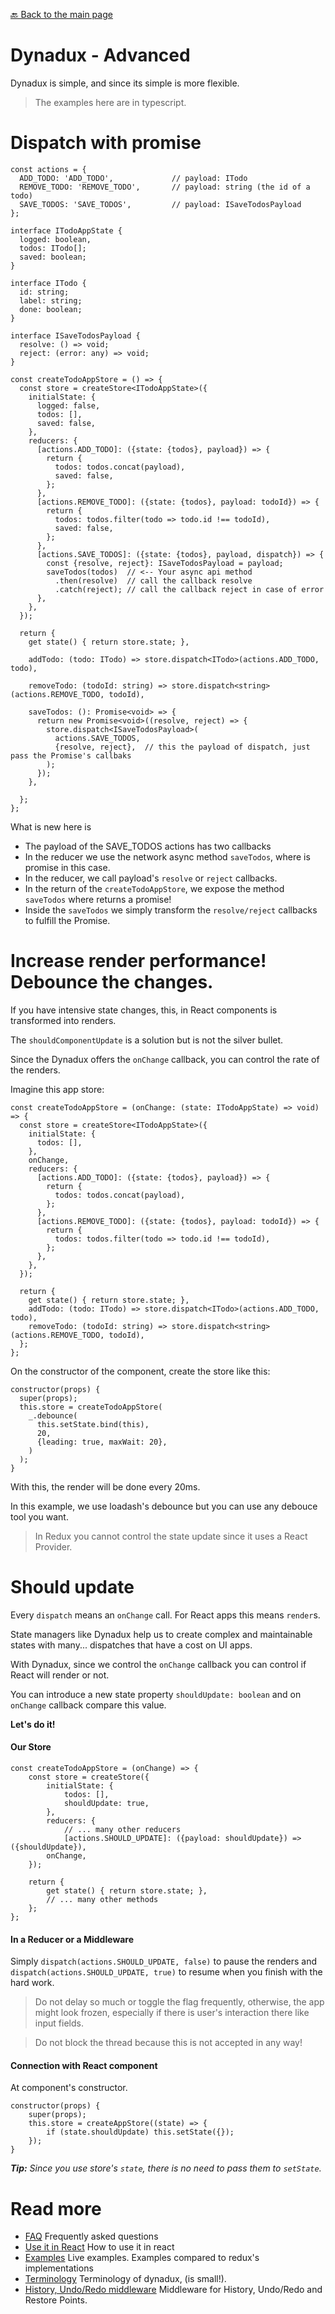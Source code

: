 [🔙 Back to the main page](../README.md)

# Dynadux - Advanced

Dynadux is simple, and since its simple is more flexible.

> The examples here are in typescript.

# Dispatch with promise

```
const actions = {
  ADD_TODO: 'ADD_TODO',             // payload: ITodo
  REMOVE_TODO: 'REMOVE_TODO',       // payload: string (the id of a todo)
  SAVE_TODOS: 'SAVE_TODOS',         // payload: ISaveTodosPayload
};

interface ITodoAppState {
  logged: boolean,
  todos: ITodo[];
  saved: boolean;
}

interface ITodo {
  id: string;
  label: string;
  done: boolean;
}

interface ISaveTodosPayload {
  resolve: () => void;
  reject: (error: any) => void;
}

const createTodoAppStore = () => {
  const store = createStore<ITodoAppState>({
    initialState: {
      logged: false,
      todos: [],
      saved: false,
    },
    reducers: {
      [actions.ADD_TODO]: ({state: {todos}, payload}) => {
        return {
          todos: todos.concat(payload),
          saved: false,
        };
      },
      [actions.REMOVE_TODO]: ({state: {todos}, payload: todoId}) => {
        return {
          todos: todos.filter(todo => todo.id !== todoId),
          saved: false,
        };
      },
      [actions.SAVE_TODOS]: ({state: {todos}, payload, dispatch}) => {
        const {resolve, reject}: ISaveTodosPayload = payload;
        saveTodos(todos)  // <-- Your async api method
          .then(resolve)  // call the callback resolve
          .catch(reject); // call the callback reject in case of error
      },
    },
  });

  return {
    get state() { return store.state; },
    
    addTodo: (todo: ITodo) => store.dispatch<ITodo>(actions.ADD_TODO, todo),
    
    removeTodo: (todoId: string) => store.dispatch<string>(actions.REMOVE_TODO, todoId),
    
    saveTodos: (): Promise<void> => {
      return new Promise<void>((resolve, reject) => {
        store.dispatch<ISaveTodosPayload>(
          actions.SAVE_TODOS,
          {resolve, reject},  // this the payload of dispatch, just pass the Promise's callbaks
        );
      });
    },
    
  };
};

```

What is new here is
- The payload of the SAVE_TODOS actions has two callbacks
- In the reducer we use the network async method `saveTodos`, where is promise in this case.
- In the reducer, we call payload's `resolve` or `reject` callbacks.
- In the return of the `createTodoAppStore`, we expose the method `saveTodos` where returns a promise!
- Inside the `saveTodos` we simply transform the `resolve/reject` callbacks to fulfill the Promise.

# Increase render performance! Debounce the changes.

If you have intensive state changes, this, in React components is transformed into renders.

The `shouldComponentUpdate` is a solution but is not the silver bullet.

Since the Dynadux offers the `onChange` callback, you can control the rate of the renders.

Imagine this app store:

```
const createTodoAppStore = (onChange: (state: ITodoAppState) => void) => {
  const store = createStore<ITodoAppState>({
    initialState: {
      todos: [],
    },
    onChange,
    reducers: {
      [actions.ADD_TODO]: ({state: {todos}, payload}) => {
        return {
          todos: todos.concat(payload),
        };
      },
      [actions.REMOVE_TODO]: ({state: {todos}, payload: todoId}) => {
        return {
          todos: todos.filter(todo => todo.id !== todoId),
        };
      },
    },
  });

  return {
    get state() { return store.state; },
    addTodo: (todo: ITodo) => store.dispatch<ITodo>(actions.ADD_TODO, todo),
    removeTodo: (todoId: string) => store.dispatch<string>(actions.REMOVE_TODO, todoId),
  };
};

```

On the constructor of the component, create the store like this:

```
constructor(props) {
  super(props);
  this.store = createTodoAppStore(
    _.debounce(
      this.setState.bind(this),
      20,
      {leading: true, maxWait: 20},
    )
  );
}
```

With this, the render will be done every 20ms.

In this example, we use loadash's debounce but you can use any debouce tool you want.

> In Redux you cannot control the state update since it uses a React Provider.

# Should update

Every `dispatch` means an `onChange` call. For React apps this means `render`s.

State managers like Dynadux help us to create complex and maintainable states with many... dispatches that have a cost on UI apps.

With Dynadux, since we control the `onChange` callback you can control if React will render or not.

You can introduce a new state property `shouldUpdate: boolean` and on `onChange` callback compare this value.  

**Let's do it!**

#### Our Store

```
const createTodoAppStore = (onChange) => {
    const store = createStore({
        initialState: {
            todos: [],
            shouldUpdate: true,
        },
        reducers: {
            // ... many other reducers
            [actions.SHOULD_UPDATE]: ({payload: shouldUpdate}) => ({shouldUpdate}),
        onChange,
    });
    
    return {
        get state() { return store.state; },
        // ... many other methods
    };
};

```

#### In a Reducer or a Middleware

Simply `dispatch(actions.SHOULD_UPDATE, false)` to pause the renders and `dispatch(actions.SHOULD_UPDATE, true)` to resume when you finish with the hard work.

> Do not delay so much or toggle the flag frequently, otherwise, the app might look frozen, especially if there is user's interaction there like input fields. 

> Do not block the thread because this is not accepted in any way!

#### Connection with React component

At component's constructor.

```
constructor(props) {
    super(props);
    this.store = createAppStore((state) => {
        if (state.shouldUpdate) this.setState({});
    });
}
```

_**Tip:** Since you use store's `state`, there is no need to pass them to `setState`._

# Read more 

- [FAQ](./doc/FAQ.md) Frequently asked questions
- [Use it in React](./doc/React.md) How to use it in react
- [Examples](./doc/Examples.md) Live examples. Examples compared to redux's implementations
- [Terminology](./doc/Terminology.md) Terminology of dynadux, (is small!).
- [History, Undo/Redo middleware](https://github.com/aneldev/dynadux-history-middleware) Middleware for History, Undo/Redo and Restore Points.
